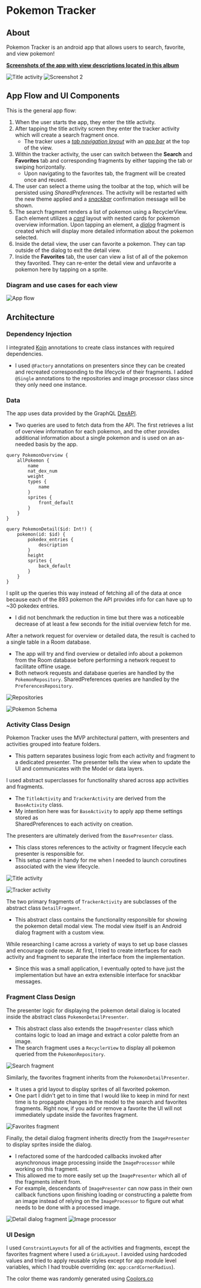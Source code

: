 # Pokemon Tracker

## About

Pokemon Tracker is an android app that allows users to search, favorite, and
view pokemon!

[**Screenshots of the app with view descriptions located in this album**](https://imgur.com/a/EDhRRc9)

![Title activity](https://i.imgur.com/wrWlMu0.png)
![Screenshot 2](https://i.imgur.com/f2ho2jY.png) 

## App Flow and UI Components

This is the general app flow:

1. When the user starts the app, they enter the title activity.
2. After tapping the title activity screen they enter the tracker activity which will create a
   search fragment once.
   - The tracker uses a [*tab navigation layout*](https://material.io/components/tabs)
     with an [*app bar*](https://material.io/components/app-bars-top) at the top of the view.
3. Within the tracker activity, the user can switch between the **Search** and **Favorites** tab
   and corresponding fragments by either tapping the tab or swiping horizontally.
   - Upon navigating to the favorites tab, the fragment will be created once and reused.
4. The user can select a theme using the toolbar at the top, which will be persisted using
   *SharedPreferences*. The activity will be restarted with the new theme applied and a
   [*snackbar*](https://material.io/components/snackbars) confirmation message will be shown.
3. The search fragment renders a list of pokemon using a RecyclerView. Each element utilizes a
   [*card*](https://material.io/components/cards) layout with nested cards for pokemon overview
   information. Upon tapping an element, a [*dialog*](https://material.io/components/dialogs)
   fragment is created which will display more detailed information about the pokemon selected.
4. Inside the detail view, the user can favorite a pokemon. They can tap outside of the dialog to
   exit the detail view.
5. Inside the **Favorites** tab, the user can view a list of all of the pokemon they favorited.
   They can re-enter the detail view and unfavorite a pokemon here by tapping on a sprite.

### Diagram and use cases for each view

![App flow](https://i.imgur.com/wxuJjug.png)

## Architecture

### Dependency Injection

I integrated [Koin](https://insert-koin.io/) annotations to create
class instances with required dependencies.
* I used `@Factory` annotations on
  presenters since they can be created and recreated corresponding to the
  lifecycle of their fragments. I added `@Single` annotations to the repositories
  and image processor class since they only need one instance.

### Data

The app uses data provided by the GraphQL
[DexAPI](https://studio.apollographql.com/sandbox/explorer?endpoint=https%3A%2F%2Fdex-server.herokuapp.com%2F&explorerURLState=N4IgJg9gxgrgtgUwHYBcQC4TADpIAR4CGANsQAoQDWCcE%2BO%2BBeShiuBAvrhyADQgA3QgCcAloQBGxBAGcMWbMO4gOQA).
* Two queries are used to fetch data from the API. The first retrieves a list of
  overview information for each pokemon, and the other provides additional information about a single
  pokemon and is used on an as-needed basis by the app.

```
query PokemonOverview {
    allPokemon {
        name
        nat_dex_num
        weight
        types {
            name
        }
        sprites {
            front_default
        }
    }
}
```

```
query PokemonDetail($id: Int!) {
    pokemon(id: $id) {
        pokedex_entries {
            description
        }
        height
        sprites {
            back_default
        }
    }
}
```

I split up the queries this way instead of fetching all of the data at once because each of the 893
pokemon the API provides info for can have up to ~30 pokedex entries.
* I did not benchmark the reduction in time but there was a noticeable decrease of at least a few seconds
  for the initial overview fetch for me.

After a network request for overview or detailed data, the result is cached to a single table in a
Room database.
* The app will try and find overview or detailed info about a pokemon from the Room
  database before performing a network request to facilitate offline usage.
* Both network requests and database queries are handled by the `PokemonRepository`. SharedPreferences
  queries are handled by the `PreferencesRepository`.

![Repositories](https://i.imgur.com/xBhSoJi.png)

![Pokemon Schema](https://i.imgur.com/rvzi1Xi.png)

### Activity Class Design

Pokemon Tracker uses the MVP architectural pattern, with presenters and activities grouped into
feature folders.

* This pattern separates business logic from each activity and fragment to a
  dedicated presenter. The presenter tells the view when to update the UI and
  communicates with the Model or data layers.

I used abstract superclasses for functionality shared across app activities and
fragments.
* The `TitleActivity` and `TrackerActivity` are derived from the `BaseActivity` class.
* My intention here was for `BaseActivity` to apply app theme settings stored as  
  SharedPreferences to each activity on creation.

The presenters are ultimately derived from the `BasePresenter` class.
* This class  stores references to the activity or fragment lifecycle each presenter is responsible for.
* This setup came in handy for me when I needed to launch coroutines associated with the view lifecycle.

![Title activity](https://i.imgur.com/0bf5x31.png)

![Tracker activity](https://i.imgur.com/3wk6Xv3.png)

The two primary fragments of `TrackerActivity` are subclasses of the abstract class
`DetailFragment`.
* This abstract class contains the functionality responsible for showing the
  pokemon detail modal view. The modal view itself is an Android dialog fragment with a custom view.

While researching I came across a variety of ways to set up base classes and encourage code reuse.
At first, I tried to create interfaces for each activity and fragment to separate the interface
from the implementation.
* Since this was a small application, I eventually opted to have just the
  implementation but have an extra extensible interface for snackbar messages.

### Fragment Class Design

The presenter logic for displaying the pokemon detail dialog is located inside the abstract class `PokemonDetailPresenter`.
* This abstract class also extends the `ImagePresenter` class which contains logic to load an image and extract a color palette from an image.
* The search fragment uses a `RecyclerView` to display all pokemon queried from the `PokemonRepository`.

![Search fragment](https://i.imgur.com/uaNmDym.png)

Similarly, the favorites fragment inherits from the `PokemonDetailPresenter`.
* It uses a grid layout to display sprites of all favorited pokemon.
* One part I didn't get to in time that I
  would like to keep in mind for next time is to propagate changes in the model to the search and favorites
  fragments. Right now, if you add or remove a favorite the UI will not immediately update inside the
  favorites fragment.

![Favorites fragment](https://i.imgur.com/OWVME8g.png)

Finally, the detail dialog fragment inherits directly from the `ImagePresenter`
to display sprites inside the dialog.
* I refactored some of the hardcoded callbacks invoked after asynchronous image processing inside the `ImageProcessor` while working on this fragment.
* This allowed me to more easily set up the `ImagePresenter` which all of the fragments inherit from. 
* For example, descendants of `ImagePresenter` can now pass in their own callback functions upon finishing loading or constructing a palette from an image instead of relying on the `ImageProcessor` to figure out what needs to be done with a processed image.

![Detail dialog fragment](https://i.imgur.com/rUJFOqH.png)
![Image processor](https://i.imgur.com/IP247TI.png)

### UI Design

I used `ConstraintLayouts` for all of the activities and fragments, except the favorites fragment where I used a `GridLayout`.
I avoided using hardcoded values and tried to apply reusable styles except for app module level variables, which I had trouble overriding (ex: `app:cardCornerRadius`).

The color theme was randomly generated using [Coolors.co](https://coolors.co/)

